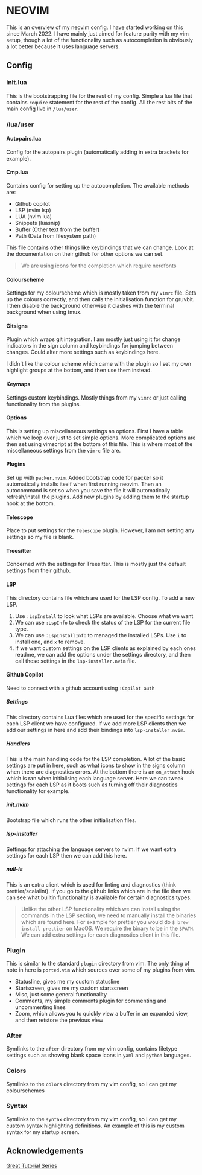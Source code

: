 # NEOVIM

This is an overview of my neovim config. I have started working on this since March 2022.
I have mainly just aimed for feature parity with my vim setup, though a lot of the functionality
such as autocompletion is obviously a lot better because it uses language servers.

## Config

### init.lua

This is the bootstrapping file for the rest of my config. Simple a lua file that contains `require`
statement for the rest of the config. All the rest bits of the main config live in `/lua/user`.

### /lua/user

#### Autopairs.lua

Config for the autopairs plugin (automatically adding in extra brackets for example).

#### Cmp.lua

Contains config for setting up the autocompletion. The available methods are:
* Github copilot
* LSP (nvim lsp)
* LUA (nvim lua)
* Snippets (luasnip)
* Buffer (Other text from the buffer)
* Path (Data from filesystem path)

This file contains other things like keybindings that we can change. Look at the documentation on their github
for other options we can set.

> We are using icons for the completion which require nerdfonts

#### Colourscheme

Settings for my colourscheme which is mostly taken from my `vimrc` file. Sets up the colours correctly, and
then calls the initialisation function for gruvbit. I then disable the background otherwise it clashes with
the terminal background when using tmux.

#### Gitsigns

Plugin which wraps git integration. I am mostly just using it for change indicators in the sign column and keybindings
for jumping between changes. Could alter more settings such as keybindings here.

I didn't like the colour scheme which came with the plugin so I set my own highlight groups at the bottom, and then use
them instead.

#### Keymaps

Settings custom keybindings. Mostly things from my `vimrc` or just calling functionality from the plugins.

#### Options

This is setting up miscellaneous settings an options. First I have a table which we loop over just to set simple options.
More complicated options are then set using vimscript at the bottom of this file. This is where most of the miscellaneous
settings from the `vimrc` file are.

#### Plugins

Set up with `packer.nvim`. Added bootstrap code for packer so it automatically installs itself when first running neovim.
Then an autocommand is set so when you save the file it will automatically refresh/install the plugins. Add new plugins by
adding them to the startup hook at the bottom.

#### Telescope

Place to put settings for the `Telescope` plugin. However, I am not setting any settings so my file is blank.

#### Treesitter

Concerned with the settings for Treesitter. This is mostly just the default settings from their github.

#### LSP

This directory contains file which are used for the LSP config. To add a new LSP.

1. Use `:LspInstall` to look what LSPs are available. Choose what we want
2. We can use `:LspInfo` to check the status of the LSP for the current file type.
3. We can use `:LspInstallInfo` to managed the installed LSPs. Use `i` to install one, and `x` to remove.
4. If we want custom settings on the LSP clients as explained by each ones readme, we can add the options
under the settings directory, and then call these settings in the `lsp-installer.nvim` file.

#### Github Copilot

Need to connect with a github account using `:Copilot auth`

##### Settings

This directory contains Lua files which are used for the specific settings for each LSP client we have configured. If we add
more LSP clients then we add our settings in here and add their bindings into `lsp-installer.nvim`.

##### Handlers

This is the main handling code for the LSP completion. A lot of the basic settings are put in here, such as what icons to
show in the signs column when there are diagnostics errors. At the bottom there is an `on_attach` hook which is ran when
initialising each language server. Here we can tweak settings for each LSP as it boots such as turning off their diagnostics
functionality for example.

##### init.nvim

Bootstrap file which runs the other initialisation files.

##### lsp-installer

Settings for attaching the language servers to nvim. If we want extra settings for each LSP then we can add this here.

##### null-ls

This is an extra client which is used for linting and diagnostics (think prettier/scalalint). If you go to the github
links which are in the file then we can see what builtin functionality is available for certain diagnostics types.

> Unlike the other LSP functionality which we can install using the commands in the LSP section, we need to manually
> install the binaries which are found here. For example for prettier you would do `$ brew install prettier` on MacOS.
> We require the binary to be in the `$PATH`. We can add extra settings for each diagnostics client in this file.

### Plugin

This is similar to the standard `plugin` directory from vim. The only thing of note in here is `ported.vim` which
sources over some of my plugins from vim.

* Statusline, gives me my custom statusline
* Startscreen, gives me my custom startscreen
* Misc, just some general functionality
* Comments, my simple comments plugin for commenting and uncommenting lines
* Zoom, which allows you to quickly view a buffer in an expanded view, and
	then retstore the previous view

### After

Symlinks to the `after` directory from my vim config, contains filetype settings such as showing blank space icons
in `yaml` and `python` languages.

### Colors

Symlinks to the `colors` directory from my vim config, so I can get my colourschemes

### Syntax

Symlinks to the `syntax` directory from my vim config, so I can get my custom syntax highlighting definitions. An
example of this is my custom syntax for my startup screen.

## Acknowledgements

[Great Tutorial Series](https://www.youtube.com/playlist?list=PLhoH5vyxr6Qq41NFL4GvhFp-WLd5xzIzZ)

